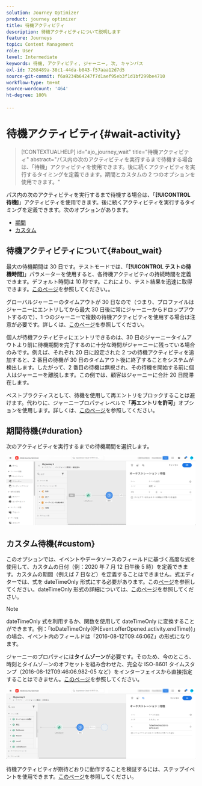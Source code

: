 ```yaml
---
solution: Journey Optimizer
product: journey optimizer
title: 待機アクティビティ
description: 待機アクティビティについて説明します
feature: Journeys
topic: Content Management
role: User
level: Intermediate
keywords: 待機, アクティビティ, ジャーニー, 次, キャンバス
exl-id: 7268489a-38c1-44da-b043-f57aaa12d7d5
source-git-commit: f6a9234b64247f7d1aef95eb3f1d1bf299be4710
workflow-type: tm+mt
source-wordcount: '464'
ht-degree: 100%

---
```


# 待機アクティビティ{#wait-activity}

>[!CONTEXTUALHELP]
>id="ajo_journey_wait"
>title="待機アクティビティ"
>abstract="パス内の次のアクティビティを実行するまで待機する場合は、「待機」アクティビティを使用できます。後に続くアクティビティを実行するタイミングを定義できます。期間とカスタムの 2 つのオプションを使用できます。"

パス内の次のアクティビティを実行するまで待機する場合は、「**[!UICONTROL 待機]**」アクティビティを使用できます。後に続くアクティビティを実行するタイミングを定義できます。次のオプションがあります。

* [期間](#duration)
* [カスタム](#custom)

<!--
* [Email send time optimization](#email_send_time_optimization)
* [Fixed date](#fixed_date) 
-->

## 待機アクティビティについて{#about_wait}

最大の待機期間は 30 日です。テストモードでは、「**[!UICONTROL テストの待機時間]**」パラメーターを使用すると、各待機アクティビティの持続時間を定義できます。デフォルト時間は 10 秒です。これにより、テスト結果を迅速に取得できます。[このページ](../building-journeys/testing-the-journey.md)を参照してください。。

グローバルジャーニーのタイムアウトが 30 日なので（つまり、プロファイルはジャーニーにエントリしてから最大 30 日後に常にジャーニーからドロップアウトするので）、1 つのジャーニーで複数の待機アクティビティを使用する場合は注意が必要です。詳しくは、[このページ](../building-journeys/journey-gs.md#global_timeout)を参照してください。

個人が待機アクティビティにエントリできるのは、30 日のジャーニータイムアウトより前に待機期間を完了するのに十分な時間がジャーニーに残っている場合のみです。例えば、それぞれ 20 日に設定された 2 つの待機アクティビティを追加すると、2 番目の待機が 30 日のタイムアウト後に終了することをシステムが検出します。したがって、2 番目の待機は無視され、その待機を開始する前に個人はジャーニーを離脱します。この例では、顧客はジャーニーに合計 20 日間滞在します。

ベストプラクティスとして、待機を使用して再エントリをブロックすることは避けます。代わりに、ジャーニープロパティレベルで「**再エントリを許可**」オプションを使用します。詳しくは、[このページ](../building-journeys/journey-gs.md#entrance)を参照してください。

## 期間待機{#duration}

次のアクティビティを実行するまでの待機期間を選択します。

![](assets/journey55.png)

<!--
## Fixed date wait{#fixed_date}

Select the date for the execution of the next activity.

![](assets/journey56.png)

-->

## カスタム待機{#custom}

このオプションでは、イベントやデータソースのフィールドに基づく高度な式を使用して、カスタムの日付（例：2020 年 7 月 12 日午後 5 時）を定義できます。カスタムの期間（例えば 7 日など）を定義することはできません。式エディターでは、式を dateTimeOnly 形式にする必要があります。この[ページ](expression/expressionadvanced.md)を参照してください。dateTimeOnly 形式の詳細については、[このページ](expression/data-types.md)を参照してください。

>[!NOTE]
>
>dateTimeOnly 式を利用するか、関数を使用して dateTimeOnly に変換することができます。例：「toDateTimeOnly(@{Event.offerOpened.activity.endTime})」の場合、イベント内のフィールドは「2016-08-12T09:46:06Z」の形式になります。
>
>ジャーニーのプロパティには&#x200B;**タイムゾーン**&#x200B;が必要です。そのため、今のところ、時刻とタイムゾーンのオフセットを組み合わせた、完全な ISO-8601 タイムスタンプ（2016-08-12T09:46:06.982-05 など）をインターフェイスから直接指定することはできません。[このページ](../building-journeys/timezone-management.md)を参照してください。

![](assets/journey57.png)

待機アクティビティが期待どおりに動作することを検証するには、ステップイベントを使用できます。[このページ](../reports/query-examples.md#common-queries)を参照してください。

<!--## Email send time optimization{#email_send_time_optimization}

This type of wait uses a score calculated in Adobe Experience Platform. The score calculates the propensity to click or open an email in the future based on past behavior. Note that the algorithm calculating the score needs a certain amount of data to work. As a result, when it does not have enough data, the default wait time will apply. At publication time, you’ll be notified that the default time applies.

>[!NOTE]
>
>The first event of your journey must have a namespace.
>
>This capability is only available after an **[!UICONTROL Email]** activity. You need to have Adobe Campaign Standard.

1. In the **[!UICONTROL Amount of time]** field, define the number of hours to consider to optimize email sending.
1. In the **[!UICONTROL Optimization type]** field, choose if the optimization should increase clicks or opens.
1. In the **[!UICONTROL Default time]** field, define the default time to wait if the predictive send time score is not available.

    >[!NOTE]
    >
    >Note that the send time score can be unavailable because there is not enough data to perform the calculation. In this case, you will be informed, at publication time, that the default time applies.

![](assets/journey57bis.png)-->
